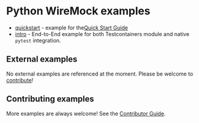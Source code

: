 # Python WireMock examples

- [quickstart](https://github.com/wiremock/python-wiremock/tree/master/examples/quickstart) -
  example for the[Quick Start Guide](./quickstart.md)
- [intro](https://github.com/wiremock/python-wiremock/tree/master/examples/intro) -
  End-to-End example for both Testcontainers module
  and native `pytest` integration.

## External examples

No external examples are referenced at the moment.
Please be welcome to [contribute]([./../CONTRIBUTING.md](https://github.com/wiremock/python-wiremock/blob/master/CONTRIBUTING.md))!

## Contributing examples

More examples are always welcome!
See the [Contributor Guide]([./../CONTRIBUTING.md](https://github.com/wiremock/python-wiremock/blob/master/CONTRIBUTING.md)).
